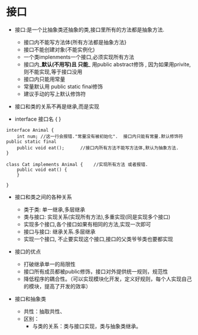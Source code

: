 # 接口

* 接口:是一个比抽象类还抽象的类,接口里所有的方法都是抽象方法.

  * 接口内不能写方法体{所有方法都是抽象方法}
  * 接口不能创建对象\(不能实例化\)
  * 一个类implenments一个接口,必须实现所有方法
  * 接口内_**默认\(不用写\)且 只能**_ 用public abstract修饰 , 因为如果用privite,则不能实现,等于接口没用
  * 接口内只能用常量
  * 常量默认用 public static final修饰
  * 建议手动的写上默认修饰符

* 接口和类的关系不再是继承,而是实现

 

* interface 接口名 { }

```text
interface Animal {
    int num; //这一行会报错."常量没有被初始化".  接口内只能有常量.默认修饰符public static final
    public void eat();      //接口内所有方法不能写方法体,默认为抽象方法.
}

class Cat implements Animal {    //实现所有方法 或者报错.
    public void eat() {
    }
    
}
```

* 接口和类之间的各种关系
  * 类于类: 单一继承,多层继承
  * 类与接口: 实现关系\(实现所有方法\),多重实现\(同是实现多个接口\)
  * 实现多个接口,各个接口如果有相同的方法,实现一次即可
  * 接口与接口: 继承关系.多层继承
  * 实现一个接口, 不止要实现这个接口,接口的父类爷爷类也要都实现
* 接口的优点

  * 打破继承单一的局限性
  * 接口所有成员都被public修饰，接口对外提供统一规则，规范性
  * 降低程序的耦合性。（可以实现模块化开发，定义好规则，每个人实现自己的模块，提高了开发的效率）

* 接口和抽象类
  * 共性：抽取共性、
  * 区别：
    * 与类的关系：类与接口实现，类与抽象类继承。





